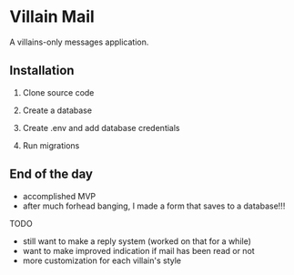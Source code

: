 # Villain Mail

A villains-only messages application.

## Installation

1. Clone source code

2. Create a database

3. Create .env and add database credentials

4. Run migrations

## End of the day
- accomplished MVP
- after much forhead banging, I made a form that saves to a database!!!

TODO
- still want to make a reply system (worked on that for a while)
- want to make improved indication if mail has been read or not
- more customization for each villain's style